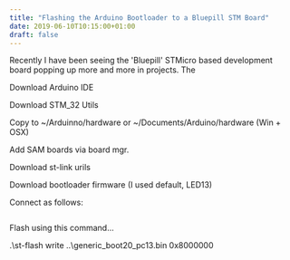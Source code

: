 ```yaml
---
title: "Flashing the Arduino Bootloader to a Bluepill STM Board"
date: 2019-06-10T10:15:00+01:00
draft: false
---
```


Recently I have been seeing the 'Bluepill' STMicro based development board popping up more and more in projects. The 

Download Arduino IDE

Download STM_32 Utils

Copy to ~/Arduinno/hardware or ~/Documents/Arduino/hardware (Win + OSX)

Add SAM boards via board mgr.

Download st-link urils

Download bootloader firmware (I used default, LED13)

Connect as follows:

<img>

Flash using this command...

 .\st-flash write ..\generic_boot20_pc13.bin 0x8000000
